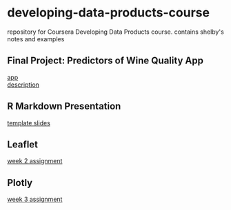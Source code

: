# developing-data-products-course
repository for Coursera Developing Data Products course. contains shelby's notes and examples

## Final Project: Predictors of Wine Quality App
[app](https://shelbybachman.shinyapps.io/predictors-of-wine-quality/)
<br>
[description](https://shelbybachman.github.io/developing-data-products-course/final-project/final-project.html)

## R Markdown Presentation
[template slides](https://shelbybachman.github.io/developing-data-products-course/R_markdown/my_presentation.html)

## Leaflet
[week 2 assignment](https://shelbybachman.github.io/developing-data-products-course/week2-assignment/week2-assignment.html)

## Plotly
[week 3 assignment](https://shelbybachman.github.io/developing-data-products-course/week3-assignment/week3-assignment.html)



